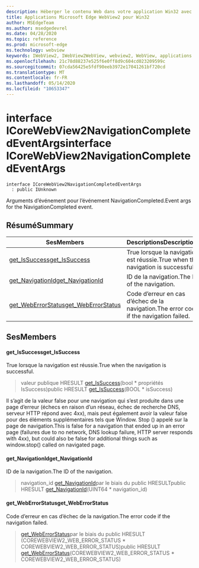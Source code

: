 ```yaml
---
description: Héberger le contenu Web dans votre application Win32 avec le contrôle Microsoft Edge WebView2
title: Applications Microsoft Edge WebView2 pour Win32
author: MSEdgeTeam
ms.author: msedgedevrel
ms.date: 04/28/2020
ms.topic: reference
ms.prod: microsoft-edge
ms.technology: webview
keywords: IWebView2, IWebView2WebView, webview2, WebView, applications Win32, Win32, Edge, ICoreWebView2, ICoreWebView2Controller, contrôle de navigateur, html Edge
ms.openlocfilehash: 21c78d88237e525f6e0ff8d9c604cd023209599c
ms.sourcegitcommit: 07cda56425e5fdf90eeb3972e17041261bf720cd
ms.translationtype: MT
ms.contentlocale: fr-FR
ms.lasthandoff: 05/14/2020
ms.locfileid: "10653347"
---
```

# <span data-ttu-id="6b671-104">interface ICoreWebView2NavigationCompletedEventArgs</span><span class="sxs-lookup"><span data-stu-id="6b671-104">interface ICoreWebView2NavigationCompletedEventArgs</span></span> 

```
interface ICoreWebView2NavigationCompletedEventArgs
  : public IUnknown
```

<span data-ttu-id="6b671-105">Arguments d’événement pour l’événement NavigationCompleted.</span><span class="sxs-lookup"><span data-stu-id="6b671-105">Event args for the NavigationCompleted event.</span></span>

## <span data-ttu-id="6b671-106">Résumé</span><span class="sxs-lookup"><span data-stu-id="6b671-106">Summary</span></span>

 <span data-ttu-id="6b671-107">Ses</span><span class="sxs-lookup"><span data-stu-id="6b671-107">Members</span></span>                        | <span data-ttu-id="6b671-108">Descriptions</span><span class="sxs-lookup"><span data-stu-id="6b671-108">Descriptions</span></span>
--------------------------------|---------------------------------------------
[<span data-ttu-id="6b671-109">get_IsSuccess</span><span class="sxs-lookup"><span data-stu-id="6b671-109">get_IsSuccess</span></span>](#get_issuccess) | <span data-ttu-id="6b671-110">True lorsque la navigation est réussie.</span><span class="sxs-lookup"><span data-stu-id="6b671-110">True when the navigation is successful.</span></span>
[<span data-ttu-id="6b671-111">get_NavigationId</span><span class="sxs-lookup"><span data-stu-id="6b671-111">get_NavigationId</span></span>](#get_navigationid) | <span data-ttu-id="6b671-112">ID de la navigation.</span><span class="sxs-lookup"><span data-stu-id="6b671-112">The ID of the navigation.</span></span>
[<span data-ttu-id="6b671-113">get_WebErrorStatus</span><span class="sxs-lookup"><span data-stu-id="6b671-113">get_WebErrorStatus</span></span>](#get_weberrorstatus) | <span data-ttu-id="6b671-114">Code d’erreur en cas d’échec de la navigation.</span><span class="sxs-lookup"><span data-stu-id="6b671-114">The error code if the navigation failed.</span></span>

## <span data-ttu-id="6b671-115">Ses</span><span class="sxs-lookup"><span data-stu-id="6b671-115">Members</span></span>

#### <span data-ttu-id="6b671-116">get_IsSuccess</span><span class="sxs-lookup"><span data-stu-id="6b671-116">get_IsSuccess</span></span> 

<span data-ttu-id="6b671-117">True lorsque la navigation est réussie.</span><span class="sxs-lookup"><span data-stu-id="6b671-117">True when the navigation is successful.</span></span>

> <span data-ttu-id="6b671-118">valeur publique HRESULT [get_IsSuccess](#get_issuccess)(bool \* propriétés IsSuccess)</span><span class="sxs-lookup"><span data-stu-id="6b671-118">public HRESULT [get_IsSuccess](#get_issuccess)(BOOL \* isSuccess)</span></span>

<span data-ttu-id="6b671-119">Il s’agit de la valeur false pour une navigation qui s’est produite dans une page d’erreur (échecs en raison d’un réseau, échec de recherche DNS, serveur HTTP répond avec 4xx), mais peut également avoir la valeur false pour des éléments supplémentaires tels que Window. Stop () appelé sur la page de navigation.</span><span class="sxs-lookup"><span data-stu-id="6b671-119">This is false for a navigation that ended up in an error page (failures due to no network, DNS lookup failure, HTTP server responds with 4xx), but could also be false for additional things such as window.stop() called on navigated page.</span></span>

#### <span data-ttu-id="6b671-120">get_NavigationId</span><span class="sxs-lookup"><span data-stu-id="6b671-120">get_NavigationId</span></span> 

<span data-ttu-id="6b671-121">ID de la navigation.</span><span class="sxs-lookup"><span data-stu-id="6b671-121">The ID of the navigation.</span></span>

> <span data-ttu-id="6b671-122">navigation_id [get_NavigationId](#get_navigationid)par le biais du public HRESULT</span><span class="sxs-lookup"><span data-stu-id="6b671-122">public HRESULT [get_NavigationId](#get_navigationid)(UINT64 \* navigation_id)</span></span>

#### <span data-ttu-id="6b671-123">get_WebErrorStatus</span><span class="sxs-lookup"><span data-stu-id="6b671-123">get_WebErrorStatus</span></span> 

<span data-ttu-id="6b671-124">Code d’erreur en cas d’échec de la navigation.</span><span class="sxs-lookup"><span data-stu-id="6b671-124">The error code if the navigation failed.</span></span>

> <span data-ttu-id="6b671-125">[get_WebErrorStatus](#get_weberrorstatus)par le biais du public HRESULT (COREWEBVIEW2_WEB_ERROR_STATUS \* COREWEBVIEW2_WEB_ERROR_STATUS)</span><span class="sxs-lookup"><span data-stu-id="6b671-125">public HRESULT [get_WebErrorStatus](#get_weberrorstatus)(COREWEBVIEW2_WEB_ERROR_STATUS \* COREWEBVIEW2_WEB_ERROR_STATUS)</span></span>

